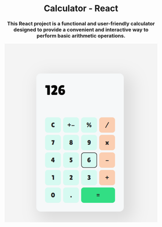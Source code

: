
# <h1 align="center">Calculator - React</h1>
<h3 align="center">This React project is a functional and user-friendly calculator designed to provide a convenient and interactive way to perform basic arithmetic operations.</h3>
<div class="image-container" align="center">
    <img src="Assets/Calculator.png"/>
</div>
